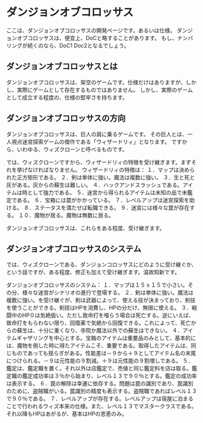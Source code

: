 # ダンジョンオブコロッサス
ここは、ダンジョンオブコロッサスの開発ページです。あるいは仕様。
ダンジョンオブコロッサスは、便宜上、DoCと略することがあります。
もし、ナンバリングが続くのなら、DoC1 Doc2となるでしょう。

## ダンジョンオブコロッサスとは
ダンジョンオブコロッサスは、架空のゲームです。仕様だけはありますが、しかし、実際にゲームとして存在するものではありません。
しかし、実際のゲームとして成立する程度の、仕様の堅牢さを持ちます。

## ダンジョンオブコロッサスの方向
ダンジョンオブコロッサスは、巨人の肩に乗るゲームです。
その巨人とは、一人視点迷宮探索ゲームの傑作である「ウィザードリィ」となります。
ですから、いわゆる、ウィズクローンと呼べるものです。

では、ウィズクローンですから、ウィザードリィの特徴を受け継ぎます。まずそれを挙げなければなりません。
ウィザードリィの特徴は：
１．マップは決められた正方矩形である。
２．剣は単体に強い。魔法は複数に強い。
３．生と死と灰がある。灰からの蘇生は難しい。
４．ハックアンドスラッシュである。アイテムは時として強力である。
５．迷宮から得られるアイテムは未知の品で未鑑定である。
６．宝箱には罠がかかっている。
７．レベルアップは迷宮探索を助ける。
８．ステータスを満たせば転職できる。
９．迷宮には様々な罠が存在する。
１０．魔物が居る。魔物は無数に居る。

ダンジョンオブコロッサスは、これらをある程度、受け継ぎます。

## ダンジョンオブコロッサスのシステム
では、ウィズクローンである、ダンジョンコロッサスにどのように受け継ぐか、という話ですが、ある程度、修正も加えて受け継ぎます。温故知新です。

ダンジョンオブコロッサスのシステム：
１．マップは１５ｘ１５で小さい。その分、様々な迷宮がシナリオの進行で登場する。
２．剣は単体に強い。魔法は複数に強い。を受け継ぐが、剣は武器によって、使える技が決まっており、剣技を使うことができる。剣技はHPを消費し、HPの分だけ、無限に使える。
３．戦闘中のHP０は気絶扱い。ただし致命打を喰らう場合は死亡する。逆にいえば、致命打をもらわない限り、回復薬で気絶から回復できる。これによって、死亡からの蘇生は、十分に重くなり、寺院か魔法以外での蘇生はできない。
４．アイテムギャザリングを中心とする。宝箱のアイテムは重要品のみとして、基本的には、魔物を倒した時に得たアイテムこそ、重要である。取得したアイテムは、同じものであっても揺らぎがある。性能差は－９から＋９としてアイテム名の末尾につけられる。－９は元性能の９割減。＋９は元性能の９割増しである。
５．鑑定は、鑑定職を置く。それ以外は店鑑定で、売値と同じ鑑定料を店は取る。鑑定職の鑑定成功率は３％から始まり、レベル１３で９０％とする。鑑定の成功率は表示する。
６．罠の解除は幸運に依存する。問題は罠の識別であり、罠識別のために、盗賊職がいる。罠識別の精度も表示する。盗賊職であればレベル１３で９０％である。
７．レベルアップが存在する。レベルアップは宿屋に泊まることで行われるウィズ本来の仕様。また、レベル１３でマスタークラスである。それ以降もHPはあがるが、基本はHPの恩恵のみ。


